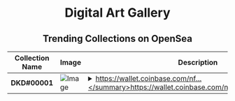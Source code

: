 <div align="center">

# Digital Art Gallery

## Trending Collections on OpenSea

| Collection Name                       | Image                                                                                     | Description                       | OpenSea Link                                                                                          |
|---------------------------------------|-------------------------------------------------------------------------------------------|-----------------------------------|--------------------------------------------------------------------------------------------------------|
| **DKD#00001** | ![Image](https://i.seadn.io/s/raw/files/9479226981c2d49b083b8eaf85cf08a6.jpg?w=500&auto=format?w=200&auto=format) | <details><summary>https://wallet.coinbase.com/nf...</summary>https://wallet.coinbase.com/nft/gallery/DaekKingIsMe</details> | <details><summary>Link</summary>[DKD#00001](https://opensea.io/collection/dkd-00001)</details> |

</div>